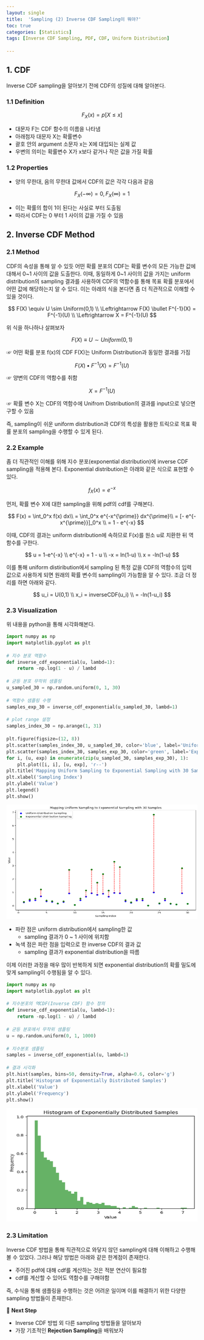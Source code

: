 ```yaml
---
layout: single
title:  'Sampling (2) Inverse CDF Sampling이 뭐야?'
toc: true
categories: [Statistics]
tags: [Inverse CDF Sampling, PDF, CDF, Uniform Distribution]

---
```


## 1. CDF

Inverse CDF sampling을 알아보기 전에 CDF의 성질에 대해 알아본다.

### 1.1 Definition

$$
F_X(x) = p[X \leq x]
$$

- 대문자 F는 CDF 함수의 이름을 나타냄
- 아래첨자 대문자 X는 확률변수
- 괄호 안의 argument 소문자 x는 X에 대입되는 실제 값
- 우변의 의미는 확률변수 X가 x보다 같거나 작은 값을 가질 확률

### 1.2 Properties

- 양의 무한대, 음의 무한대 값에서 CDF의 값은 각각 다음과 같음

$$
F_X(-\infty) = 0, F_X(\infty) = 1
$$

- 이는 확률의 합이 1이 된다는 사실로 부터 도출됨
- 따라서 CDF는 0 부터 1 사이의 값을 가질 수 있음

## 2. Inverse CDF Method

### 2.1 Method

CDF의 속성을 통해 알 수 있듯 어떤 확률 분포의 CDF는 확률 변수의 모든 가능한 값에 대해서 0~1 사이의 값을 도출한다. 이때, 동일하게 0~1 사이의 값을 가지는 uniform distribution의 sampling 결과를 사용하여 CDF의 역함수를 통해 목표 확률 분포에서 어떤 값에 해당하는지 알 수 있다. 이는 아래의 식을 본다면 좀 더 직관적으로 이해할 수 있을 것이다.

$$
F(X) \equiv U \sim Uniform(0,1) \\
\Leftrightarrow F(X) \bullet F^{-1}(X) = F^{-1}(U) \\
\Leftrightarrow X = F^{-1}(U)
$$

위 식을 하나하나 살펴보자

$$
F(X) \equiv U \sim Uniform(0,1)
$$

☞ 어떤 확률 분포 f(x)의 CDF F(X)는 Uniform Distribution과 동일한 결과를 가짐

$$
F(X) \bullet F^{-1}(X) = F^{-1}(U)
$$

☞ 양변의 CDF의 역함수를 취함

$$
X = F^{-1}(U)
$$

☞ 확률 변수 X는 CDF의 역함수에 Unifrom Distribution의 결과를 input으로 넣으면 구할 수 있음

즉, sampling이 쉬운 uniform distribution과 CDF의 특성을 활용한 트릭으로 목표 확률 분포의 sampling을 수행할 수 있게 된다.

### 2.2 Example

좀 더 직관적인 이해를 위해 지수 분포(exponential distribution)에 inverse CDF sampling을 적용해 본다. Exponential distribution은 아래와 같은 식으로 표현할 수 있다.

$$
f_X(x)=e^{-x}
$$

먼저, 확률 변수 X에 대한 sampling을 위해 pdf의 cdf를 구해본다.

$$
F(x) = \int_0^x f(x) dx\\
= \int_0^x e^{-x^{\prime}} dx^{\prime}\\
= [- e^{-x^{\prime}}]_0^x \\
= 1 - e^{-x}
$$

이때, CDF의 결과는 uniform distribution에 속하므로 F(x)를 원소 u로 치환한 뒤 역함수를 구한다.

$$
u = 1-e^{-x} \\
e^{-x} = 1 - u \\
-x = ln(1-u) \\
x = -ln(1-u)
$$

이를 통해 uniform distiribution에서 sampling 된 특정 값을 CDF의 역함수의 입력 값으로 사용하게 되면 원래의 확률 변수의 sampling이 가능함을 알 수 있다. 조금 더 정리를 하면 아래와 같다.

$$
u_i = U(0,1) \\
x_i = inverseCDF(u_i) \\
= -ln(1-u_i)
$$

### 2.3 Visualization

위 내용을 python을 통해 시각화해본다.

```python
import numpy as np
import matplotlib.pyplot as plt

# 지수 분포 역함수
def inverse_cdf_exponential(u, lambd=1):
    return -np.log(1 - u) / lambd

# 균등 분포 무작위 샘플링
u_sampled_30 = np.random.uniform(0, 1, 30)

# 역함수 샘플링 수행
samples_exp_30 = inverse_cdf_exponential(u_sampled_30, lambd=1)

# plot range 설정
samples_index_30 = np.arange(1, 31)

plt.figure(figsize=(12, 8))
plt.scatter(samples_index_30, u_sampled_30, color='blue', label='Uniform Distribution Sampling')
plt.scatter(samples_index_30, samples_exp_30, color='green', label='Exponential Distribution Sampling')
for i, (u, exp) in enumerate(zip(u_sampled_30, samples_exp_30), 1):
    plt.plot([i, i], [u, exp], 'r--')
plt.title('Mapping Uniform Sampling to Exponential Sampling with 30 Samples')
plt.xlabel('Sampling Index')
plt.ylabel('Value')
plt.legend()
plt.show()
```

<p align="center"><img src="https://github.com/sigirace/page-images/blob/main/statistics/sampling/inverse_cdf/1.png?raw=true" width="600" height="300"></p>

- 파란 점은 uniform distribution에서 sampling한 값
  - sampling 결과가 0 ~ 1 사이에 위치함
- 녹색 점은 파란 점을 입력으로 한 inverse CDF의 결과 값
  - sampling 결과가 exponential distribution을 따름

이제 이러한 과정을 매우 많이 반복하게 되면 exponential distribution의 확률 밀도에 맞게 sampling이 수행됨을 알 수 있다.

```python
import numpy as np
import matplotlib.pyplot as plt

# 지수분포의 역CDF(Inverse CDF) 함수 정의
def inverse_cdf_exponential(u, lambd=1):
    return -np.log(1 - u) / lambd

# 균등 분포에서 무작위 샘플링
u = np.random.uniform(0, 1, 1000)

# 지수분포 샘플링
samples = inverse_cdf_exponential(u, lambd=1)

# 결과 시각화
plt.hist(samples, bins=50, density=True, alpha=0.6, color='g')
plt.title('Histogram of Exponentially Distributed Samples')
plt.xlabel('Value')
plt.ylabel('Frequency')
plt.show()
```

<p align="center"><img src="https://github.com/sigirace/page-images/blob/main/statistics/sampling/inverse_cdf/2.png?raw=true" width="600" height="300"></p>

### 2.3 Limitation

Inverse CDF 방법을 통해 직관적으로 와닿지 않던 sampling에 대해 이해하고 수행해 볼 수 있었다. 그러나 해당 방법은 아래와 같은 한계점이 존재한다.

- 주어진 pdf에 대해 cdf를 계산하는 것은 적분 연산이 필요함
- cdf를 계산할 수 있어도 역함수를 구해야함

즉, 수식을 통해 샘플링을 수행하는 것은 어려운 일이며 이를 해결하기 위한 다양한 sampling 방법들이 존재한다.

🏃 **Next Step**

- Inverse CDF 방법 외 다른 sampling 방법들을 알아보자
- 가장 기초적인 **Rejection Sampling**을 배워보자
